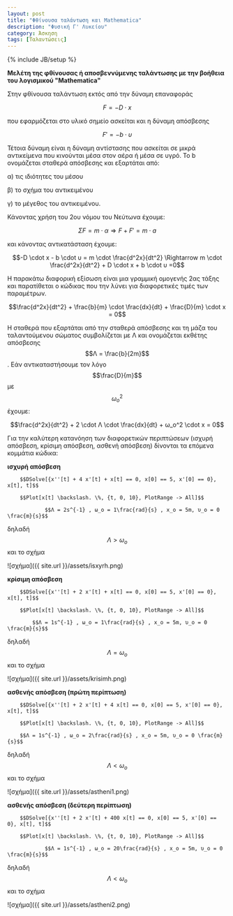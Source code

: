 ```yaml
---
layout: post
title: "Φθίνουσα ταλάντωση και Mathematica"
description: "Φυσική Γ' Λυκείου"
category: Άσκηση
tags: [Ταλαντώσεις]
---
```

{% include JB/setup %}


**Μελέτη της φθίνουσας ή αποσβεννύμενης ταλάντωσης με την βοήθεια του λογισμικού "Mathematica"**

Στην φθίνουσα ταλάντωση εκτός από την δύναμη επαναφοράς 

$$F = -D \cdot x$$ 

που εφαρμόζεται στο υλικό σημείο ασκείται και η δύναμη απόσβεσης

$$F' = - b \cdot υ$$

Τέτοια δύναμη είναι η δύναμη αντίστασης που ασκείται σε μικρά αντικείμενα που κινούνται μέσα στον αέρα ή μέσα σε υγρό. Το b ονομάζεται σταθερά απόσβεσης και εξαρτάται από:

α) τις ιδιότητες του μέσου

β) το σχήμα του αντικειμένου

γ) το μέγεθος του αντικειμένου.

Κάνοντας χρήση του 2ου νόμου του Νεύτωνα έχουμε:

$$ΣF = m \cdot α \Rightarrow F + F' = m \cdot a $$

και κάνοντας αντικατάσταση έχουμε:

$$-D \cdot x - b \cdot υ = m \cdot \frac{d^2x}{dt^2} \Rightarrow m \cdot \frac{d^2x}{dt^2} + D \cdot x + b \cdot υ =0$$

H παρακάτω διαφορική εξίσωση είναι μια γραμμική ομογενής 2ας τάξης και παρατίθεται ο κώδικας που την λύνει για διαφορετικές τιμές των παραμέτρων.

$$\frac{d^2x}{dt^2} + \frac{b}{m} \cdot \frac{dx}{dt} + \frac{D}{m} \cdot x = 0$$

H σταθερά που εξαρτάται από την σταθερά απόσβεσης και τη μάζα του ταλαντούμενου σώματος συμβολίζεται με Λ και ονομάζεται εκθέτης απόσβεσης $$Λ = \frac{b}{2m}$$. Εάν αντικαταστήσουμε τον λόγο $$\frac{D}{m}$$ με $$ω_ο^2$$ έχουμε:

$$\frac{d^2x}{dt^2} + 2 \cdot Λ \cdot \frac{dx}{dt} + ω_ο^2 \cdot x = 0$$

Για την καλύτερη κατανόηση των διαφορετικών περιπτώσεων (ισχυρή απόσβεση, κρίσιμη απόσβεση, ασθενή απόσβεση) δίνονται τα επόμενα κομμάτια κώδικα:


**ισχυρή απόσβεση**

		$$DSolve[{x''[t] + 4 x'[t] + x[t] == 0, x[0] == 5, x'[0] == 0}, x[t], t]$$

		$$Plot[x[t] \backslash. \%, {t, 0, 10}, PlotRange -> All]$$

				$$Λ = 2s^{-1} , ω_ο = 1\frac{rad}{s} , x_o = 5m, υ_ο = 0 \frac{m}{s}$$ 

δηλαδή $$Λ>ω_ο$$ και το σχήμα

![σχήμα]({{ site.url }}/assets/isxyrh.png) 



**κρίσιμη απόσβεση**

		$$DSolve[{x''[t] + 2 x'[t] + x[t] == 0, x[0] == 5, x'[0] == 0}, x[t], t]$$

		$$Plot[x[t] \backslash. \%, {t, 0, 10}, PlotRange -> All]$$

			$$Λ = 1s^{-1} , ω_ο = 1\frac{rad}{s} , x_o = 5m, υ_ο = 0 \frac{m}{s}$$ 

δηλαδή $$Λ=ω_ο$$ και το σχήμα

![σχήμα]({{ site.url }}/assets/krisimh.png) 



**ασθενής απόσβεση (πρώτη περίπτωση)**

		$$DSolve[{x''[t] + 2 x'[t] + 4 x[t] == 0, x[0] == 5, x'[0] == 0}, x[t], t]$$

		$$Plot[x[t] \backslash. \%, {t, 0, 10}, PlotRange -> All]$$

		$$Λ = 1s^{-1} , ω_ο = 2\frac{rad}{s} , x_o = 5m, υ_ο = 0 \frac{m}{s}$$ 

δηλαδή $$Λ<ω_ο$$ και το σχήμα

![σχήμα]({{ site.url }}/assets/astheni1.png) 



**ασθενής απόσβεση (δεύτερη περίπτωση)**

		$$DSolve[{x''[t] + 2 x'[t] + 400 x[t] == 0, x[0] == 5, x'[0] == 0}, x[t], t]$$

		$$Plot[x[t] \backslash. \%, {t, 0, 10}, PlotRange -> All]$$

				$$Λ = 1s^{-1} , ω_ο = 20\frac{rad}{s} , x_o = 5m, υ_ο = 0 \frac{m}{s}$$ 

δηλαδή $$Λ<ω_ο$$ και το σχήμα

![σχήμα]({{ site.url }}/assets/astheni2.png) 
